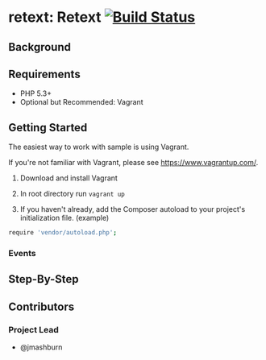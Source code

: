 retext: Retext [![Build Status](https://travis-ci.org/jmashburn/retext.svg?branch=master)](http://travis-ci.org/jmashburn/retext)
===========================================

## Background ##

## Requirements ##

* PHP 5.3+
* Optional but Recommended: Vagrant

## Getting Started ##

The easiest way to work with sample is using Vagrant.

If you're not familiar with Vagrant, please see <https://www.vagrantup.com/>.

1. Download and install Vagrant

2. In root directory run `vagrant up`

3. If you haven't already, add the Composer autoload to your project's
   initialization file. (example)

```sh
require 'vendor/autoload.php';
```

### Events ###

## Step-By-Step ##

## Contributors ##

### Project Lead ###

* @jmashburn

